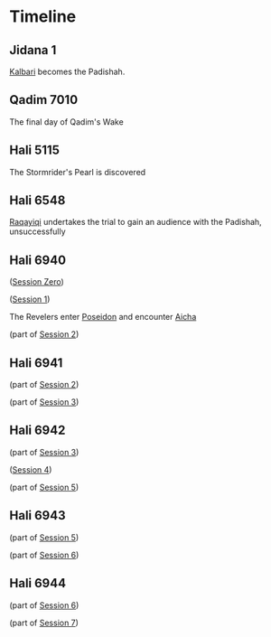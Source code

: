# Timeline

## Jidana 1

[Kalbari](./NPCs/Kalbari.md) becomes the Padishah.

## Qadim 7010

The final day of Qadim's Wake

## Hali 5115

The Stormrider's Pearl is discovered

## Hali 6548

[Raqayiqi](./NPCs/Laminites/Raqayiqi.md) undertakes the trial to gain an audience with the Padishah, unsuccessfully

## Hali 6940

([Session Zero](./Sessions/Session0.md))

([Session 1](./Sessions/Session1.md))

The Revelers enter [Poseidon](./World/Poseidon.md) and encounter [Aicha](./NPCs/Laminites/Aicha.md)

(part of [Session 2](./Sessions/Session2.md))

## Hali 6941

(part of [Session 2](./Sessions/Session2.md))

(part of [Session 3](./Sessions/Session3.md))

## Hali 6942

(part of [Session 3](./Sessions/Session3.md))

([Session 4](./Sessions/Session4.md))

(part of [Session 5](./Sessions/Session5.md))

## Hali 6943

(part of [Session 5](./Sessions/Session5.md))

(part of [Session 6](./Sessions/Session6.md))

## Hali 6944

(part of [Session 6](./Sessions/Session6.md))

(part of [Session 7](./Sessions/Session7.md))
